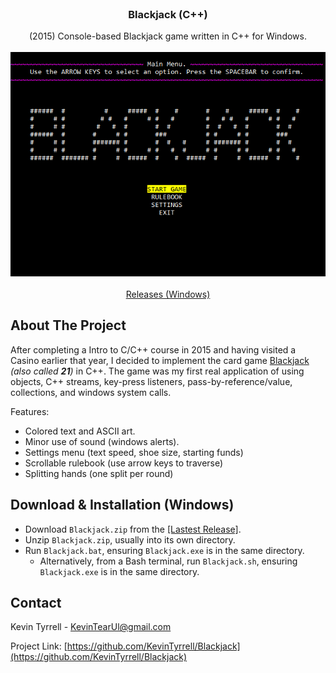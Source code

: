 

<br />  
<p align="center">  
  <h3 align="center">Blackjack (C++)</h3>  

  <p align="center">  
    (2015) Console-based Blackjack game written in C++ for Windows.  
    <br />  
    <br />  
    <img src="https://raw.githubusercontent.com/KevinTyrrell/Blackjack/master/res/images/demo.gif", alt="Blackjack Demo GIF">  
    <br />  
    <br />  
    <a href="https://github.com/KevinTyrrell/Blackjack/releases">Releases (Windows)</a>  
    <br />  
  </p>  
</p>  

## About The Project

After completing a Intro to C/C++ course in 2015 and having visited a Casino earlier that year, I decided to implement the card game [Blackjack](https://en.wikipedia.org/wiki/Blackjack) *(also called **21**)* in C++. The game was my first real application of using objects, C++ streams, key-press listeners, pass-by-reference/value, collections, and windows system calls.

Features:
* Colored text and ASCII art.
* Minor use of sound (windows alerts).
* Settings menu (text speed, shoe size, starting funds)
* Scrollable rulebook (use arrow keys to traverse)
* Splitting hands (one split per round)

## Download & Installation (Windows)
* Download `Blackjack.zip` from the [[Lastest Release]](https://github.com/KevinTyrrell/Blackjack/releases/latest).
* Unzip `Blackjack.zip`, usually into its own directory.
* Run `Blackjack.bat`, ensuring `Blackjack.exe` is in the same directory.
    * Alternatively, from a Bash terminal, run `Blackjack.sh`, ensuring `Blackjack.exe` is in the same directory.

<!-- CONTACT -->  
## Contact

Kevin Tyrrell - KevinTearUl@gmail.com

Project Link: [https://github.com/KevinTyrrell/Blackjack](https://github.com/KevinTyrrell/Blackjack)
